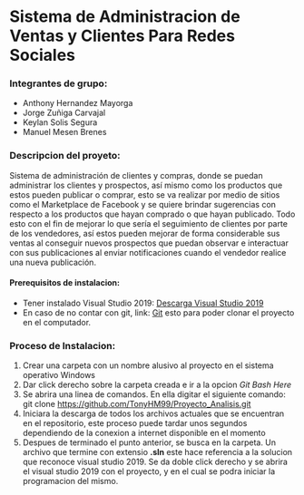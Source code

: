 # Sistema de Administracion de Ventas y Clientes Para Redes Sociales


### Integrantes de grupo:
- Anthony Hernandez Mayorga
-  Jorge Zuñiga Carvajal
-  Keylan Solis Segura
-  Manuel Mesen Brenes


### Descripcion del proyeto:
Sistema de administración de clientes y compras, donde se puedan administrar los clientes y prospectos, así mismo como los productos que estos pueden publicar o comprar, esto se va realizar por medio de sitios como el Marketplace de Facebook y se quiere brindar sugerencias con respecto a los productos que hayan comprado o que hayan publicado.  Todo esto con el fin de mejorar lo que sería el seguimiento de clientes por parte de los vendedores, así estos pueden mejorar de forma considerable sus ventas al conseguir nuevos prospectos que puedan observar e interactuar con sus publicaciones al enviar notificaciones cuando el vendedor realice una nueva publicación.

#### **Prerequisitos de instalacion**:

- Tener instalado Visual Studio 2019: [Descarga Visual Studio 2019](https://visualstudio.microsoft.com/downloads/ "Descarga Visual Studio 2019")
- En caso de no contar con git, link: [Git](https://git-scm.com/ "Git") esto para poder clonar el proyecto en el computador.

### Proceso de Instalacion:
1. Crear una carpeta con un nombre alusivo al proyecto en el sistema operativo Windows 
1. Dar click derecho sobre la carpeta creada e ir a la opcion *Git Bash Here*
1. Se abrira una linea de comandos. En ella digitar el siguiente comando: git clone https://github.com/TonyHM99/Proyecto_Analisis.git
1. Iniciara la descarga de todos los archivos actuales que se encuentran en el repositorio, este proceso puede tardar unos segundos dependiendo de la conexion a internet disponible en el momento
1. Despues de terminado el punto anterior, se busca en la carpeta. Un archivo que termine con extensio **.sln** este hace referencia a la solucion que reconoce visual studio 2019. Se da doble click derecho y se abrira el visual studio 2019 con el proyecto, y en el cual se podra iniciar la programacion del mismo.
